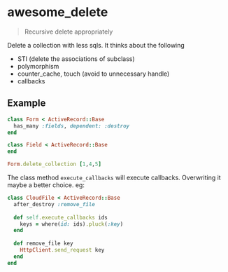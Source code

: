 # awesome_delete
> Recursive delete appropriately

Delete a collection with less sqls. 
It thinks about the following
- STI (delete the associations of subclass)
- polymorphism
- counter_cache, touch (avoid to unnecessary handle)
- callbacks

## Example

```ruby
class Form < ActiveRecord::Base
  has_many :fields, dependent: :destroy
end

class Field < ActiveRecord::Base
end

Form.delete_collection [1,4,5]
```
The class method `execute_callbacks` will execute callbacks.
Overwriting it maybe a better choice.
eg:
```ruby
class CloudFile < ActiveRecord::Base
  after_destroy :remove_file
  
  def self.execute_callbacks ids
    keys = where(id: ids).pluck(:key)
  end
  
  def remove_file key
    HttpClient.send_request key
  end
end
```

